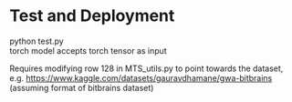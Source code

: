 # Test and Deployment  
python test.py  
torch model accepts torch tensor as input

Requires modifying row 128 in MTS_utils.py to point towards the dataset, e.g. https://www.kaggle.com/datasets/gauravdhamane/gwa-bitbrains (assuming format of bitbrains dataset)
